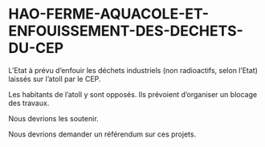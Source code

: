 # HAO-FERME-AQUACOLE-ET-ENFOUISSEMENT-DES-DECHETS-DU-CEP
L’Etat à prévu d’enfouir les déchets industriels (non radioactifs, selon l’Etat) laissés sur l’atoll par le CEP.

Les habitants de l’atoll y sont opposés. Ils prévoient d’organiser un blocage des travaux.

Nous devrions les soutenir.

Nous devrions demander un référendum sur ces projets.
